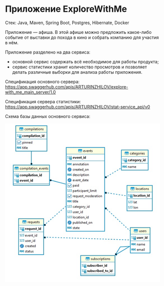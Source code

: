 # Приложение ExploreWithMe

Стек: Java, Maven, Spring Boot, Postgres, Hibernate, Docker

Приложение — афиша. В этой афише можно предложить какое-либо событие от выставки до похода в кино
и собрать компанию для участия в нём.

Приложение разделено на два сервиса:

- основной сервис содержать всё необходимое для работы продукта;
- сервис статистики хранит количество просмотров и позволяет делать различные выборки для анализа работы приложения.

Спецификация основного сервера:
https://app.swaggerhub.com/apis/ARTURINZHILOV/explore-with_me_main_server/1.0

Спецификация сервера статистики:
https://app.swaggerhub.com/apis/ARTURINZHILOV/stat-service_api/v0

Схема базы данных основного сервиса:

![Alt text](ewm-main/src/main/resources/static/DBschema.jpg "Схема базы данных основного сервиса")
